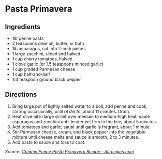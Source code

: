 # Pasta Primavera

## Ingredients

- 1lb penne pasta
- 2 teaspoons olive oil, butter, or both
- 1lb asparagus, cut into 2-inch pieces
- 1 large zucchini, sliced and halved
- 1 cup cherry tomatoes, halved
- 1 clove garlic (or 1.5 teaspoons minced garlic)
- 1 cup graded Parmesan cheese
- 1 cup half-and-half
- 1/4 teaspoon ground black pepper

##  Directions

1. Bring large pot of lightly salted water to a boil; add penne and cook, stirring occasionally, until *al dente*, about 11 minutes. Drain.
2. Heat olive oil in large skillet over medium to medium-high heat; sauté asparagus and zucchini until tender yet firm to the bite, about 5 minutes.
3. Add tomatoes and garlic; sauté until garlic is fragrant, about 1 minute.
4. Stir Parmesan cheese, cream, and black pepper into the vegetable mixture until cheese melts and sauce is smooth, 2 to 3 minutes.
5. Add pasta to sauce and toss to coat.

*Source: [Creamy Penne Pasta Primavera Recipe - Allrecipes.com](https://www.allrecipes.com/recipe/237430/creamy-penne-pasta-primavera/)*